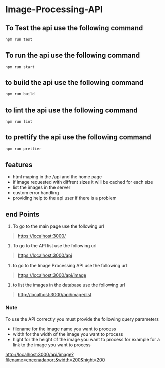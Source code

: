 # Image-Processing-API

## To Test the api use the following command

```bash
npm run test
```

## To run the api use the following command

```bash
npm run start
```

## to build the api use the following command

```bash
npm run build
```

## to lint the api use the following command

```bash
npm run lint
```

## to prettify the api use the following command

```bash
npm run prettier
```

## features

* html maping in the /api and the home page
* if image requested with diffrent sizes it will be cached for each size
* list the images in the server
* custom error handling
* providing help to the api user if there is a problem

## end Points

1. To go to the main page use the following url

> <https://localhost:3000/>

1. To go to the API list use the following url

> <https://localhost:3000/api>

1. to go to the Image Processing API use the following url

> <https://localhost:3000/api/image>

1. to list the images in the database use the following url

> <http://localhost:3000/api/image/list>

### **Note**

To use the API correctly you must provide the following query parameters

* filename for the image name you want to process
* width for the width of the image you want to process
* hight for the height of the image you want to process
for example for a link to the image you want to process

<http://localhost:3000/api/image?filename=encenadaport&width=200&hight=200>

